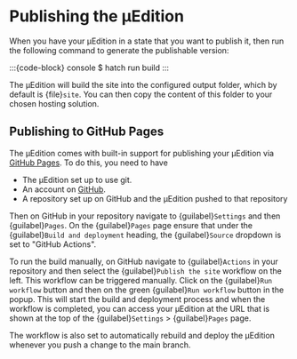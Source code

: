 # Publishing the μEdition

When you have your μEdition in a state that you want to publish it, then run the following command to generate the
publishable version:

:::{code-block} console
$ hatch run build
:::

The μEdition will build the site into the configured output folder, which by default is {file}`site`. You can then
copy the content of this folder to your chosen hosting solution.

## Publishing to GitHub Pages

The μEdition comes with built-in support for publishing your μEdition via [GitHub Pages](https://pages.github.com/).
To do this, you need to have

* The μEdition set up to use git.
* An account on [GitHub](https://www.github.com).
* A repository set up on GitHub and the μEdition pushed to that repository

Then on GitHub in your repository navigate to {guilabel}`Settings` and then {guilabel}`Pages`. On the {guilabel}`Pages`
page ensure that under the {guilabel}`Build and deployment` heading, the {guilabel}`Source` dropdown is set to
"GitHub Actions".

To run the build manually, on GitHub navigate to {guilabel}`Actions` in your repository and then select the
{guilabel}`Publish the site` workflow on the left. This workflow can be triggered manually. Click on the
{guilabel}`Run workflow` button and then on the green {guilabel}`Run workflow` button in the popup. This will start
the build and deployment process and when the workflow is completed, you can access your μEdition at the URL that
is shown at the top of the {guilabel}`Settings` > {guilabel}`Pages` page.

The workflow is also set to automatically rebuild and deploy the μEdition whenever you push a change to the main
branch.
